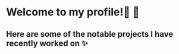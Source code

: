 # Welcome to my profile!👋 🌱

## Here are some of the notable projects I have recently worked on :sparkles:

